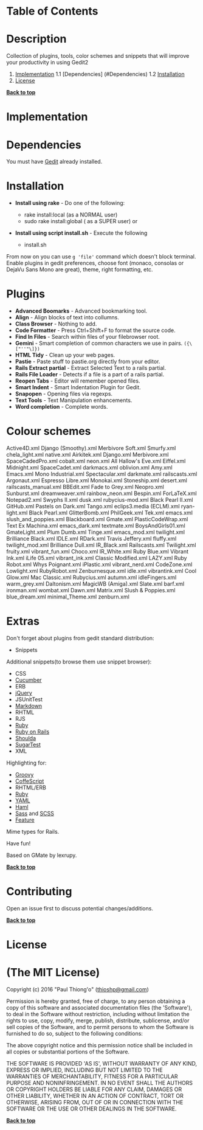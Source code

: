 # Table of Contents

# Description
Collection of plugins, tools, color schemes and snippets that will improve your productivity in using Gedit2

1. [Implementation](#implementation)
	1.1 [Dependencies] (#Dependencies)
	1.2 [Installation](#installation)
2. [License](#license)

**[Back to top](#table-of-contents)**

# Implementation

# Dependencies
You must have [Gedit](http://www.gedit.org) already installed.

# Installation
- **Install using rake** - Do one of the following:
	- rake install:local (as a NORMAL user)
	- sudo rake install:global ( as a SUPER user)
or

- **Install using script install.sh** - Execute the following
    - install.sh

From now on you can use `g 'file'` command which doesn't block terminal.
Enable plugins in gedit preferences, choose font (monaco, consolas or DejaVu Sans Mono are great), theme, right formatting, etc.

# Plugins

- **Advanced Boomarks** - Advanced bookmarking tool.
- **Align** - Align blocks of text into collumns.
- **Class Browser** - Nothing to add.
- **Code Formatter** - Press Ctrl+Shift+F to format the source code.
- **Find In Files** - Search within files of your filebrowser root.
- **Gemini** - Smart completion of common characters we use in pairs. `({\["''"\]})`
- **HTML Tidy** - Clean up your web pages.
- **Pastie** - Paste stuff to pastie.org directly from your editor.
- **Rails Extract partial** - Extract Selected Text to a rails partial.
- **Rails File Loader** - Detects if a file is a part of a rails partial.
- **Reopen Tabs** - Editor will remember opened files.
- **Smart Indent** - Smart Indentation Plugin for Gedit.
- **Snapopen** - Opening files via regexps.
- **Text Tools** - Text Manipulation enhancements.
- **Word completion** - Complete words.

# Colour schemes
Active4D.xml              Django (Smoothy).xml      Merbivore Soft.xml        Smurfy.xml                chela_light.xml           native.xml
Airkitek.xml              Django.xml                Merbivore.xml             SpaceCadedPro.xml         cobalt.xml                neon.xml
All Hallow's Eve.xml      Eiffel.xml                Midnight.xml              SpaceCadet.xml            darkmacs.xml              oblivion.xml
Amy.xml                   Emacs.xml                 Mono Industrial.xml       Spectacular.xml           darkmate.xml              railscasts.xml
Argonaut.xml              Espresso Libre.xml        Monokai.xml               Stoneship.xml             desert.xml                railscasts_manual.xml
BBEdit.xml                Fade to Grey.xml          Neopro.xml                Sunburst.xml              dreamweaver.xml           rainbow_neon.xml
Bespin.xml                ForLaTeX.xml              Notepad2.xml              Swyphs II.xml             dusk.xml                  rubycius-mod.xml
Black Pearl II.xml        GitHub.xml                Pastels on Dark.xml       Tango.xml                 eclips3.media (ECLM).xml  ryan-light.xml
Black Pearl.xml           GlitterBomb.xml           PhilGeek.xml              Tek.xml                   emacs.xml                 slush_and_poppies.xml
Blackboard.xml            Gmate.xml                 PlasticCodeWrap.xml       Text Ex Machina.xml       emacs_dark.xml            textmate.xml
BoysAndGirls01.xml        GmateLight.xml            Plum Dumb.xml             Tinge.xml                 emacs_mod.xml             twilight.xml
Brilliance Black.xml      IDLE.xml                  RDark.xml                 Travis Jeffery.xml        fluffy.xml                twilight_mod.xml
Brilliance Dull.xml       IR_Black.xml              Railscasts.xml            Twilight.xml              fruity.xml                vibrant_fun.xml
Choco.xml                 IR_White.xml              Ruby Blue.xml             Vibrant Ink.xml           iLife 05.xml              vibrant_ink.xml
Classic Modified.xml      LAZY.xml                  Ruby Robot.xml            Whys Poignant.xml         iPlastic.xml              vibrant_nerd.xml
CodeZone.xml              Lowlight.xml              RubyRobot.xml             Zenburnesque.xml          idle.xml                  vibrantink.xml
Cool Glow.xml             Mac Classic.xml           Rubycius.xml              autumn.xml                idleFingers.xml           warm_grey.xml
Daltonism.xml             MagicWB (Amiga).xml       Slate.xml                 barf.xml                  ironman.xml               wombat.xml
Dawn.xml                  Matrix.xml                Slush & Poppies.xml       blue_dream.xml            minimal_Theme.xml         zenburn.xml

# Extras

Don't forget about plugins from gedit standard distribution:

- Snippets

Additional snippets(to browse them use snippet browser):

- CSS
- [Cucumber]
- ERB
- [jQuery]
- JSUnitTest
- [Markdown]
- RHTML
- RJS
- [Ruby]
- [Ruby on Rails]
- [Shoulda]
- [SugarTest]
- XML

Highlighting for:

- [Groovy]
- [CoffeScript]
- RHTML/ERB
- [Ruby]
- [YAML]
- [Haml]
- [Sass] and [SCSS][Sass]
- [Feature][Cucumber]

Mime types for Rails.

Have fun!

Based on GMate by lexrupy.

[Groovy]: http://groovy.codehaus.org/
[Markdown]: http://daringfireball.net/projects/markdown/
[YAML]: http://www.yaml.org/ "YAML Ain't Markup Language"
[jQuery]: http://jquery.com/ "Easy, friendly and fast JavaScript library"
[SugarTest]: http://sugartest.scriptia.net/ "Testing framework for JavaScript"
[Ruby]: http://www.ruby-lang.org/
[Ruby on Rails]: http://rubyonrails.org/ "Web application framework written in Ruby"
[Cucumber]: http://cukes.info/ "Easy BDD tool"
[Shoulda]: http://thoughtbot.com/community/
[Haml]: http://haml-lang.com/
[Sass]: http://sass-lang.com/
[CoffeScript]: http://jashkenas.github.com/coffee-script/

**[Back to top](#table-of-contents)**

# Contributing

Open an issue first to discuss potential changes/additions.

**[Back to top](#table-of-contents)**

# License

# (The MIT License)

Copyright (c) 2016 "Paul Thiong'o" (thioshp@gmail.com)

Permission is hereby granted, free of charge, to any person obtaining a copy of this
software and associated documentation files (the 'Software'), to deal in the Software
without restriction, including without limitation the rights to use, copy, modify,
merge, publish, distribute, sublicense, and/or sell copies of the Software, and to
permit persons to whom the Software is furnished to do so, subject to the following
conditions:

The above copyright notice and this permission notice shall be included in all
copies or substantial portions of the Software.

THE SOFTWARE IS PROVIDED 'AS IS', WITHOUT WARRANTY OF ANY KIND, EXPRESS
OR IMPLIED, INCLUDING BUT NOT LIMITED TO THE WARRANTIES OF MERCHANTABILITY,
FITNESS FOR A PARTICULAR PURPOSE AND NONINFRINGEMENT. IN NO EVENT SHALL
THE AUTHORS OR COPYRIGHT HOLDERS BE LIABLE FOR ANY CLAIM, DAMAGES OR OTHER
LIABILITY, WHETHER IN AN ACTION OF CONTRACT, TORT OR OTHERWISE, ARISING FROM,
OUT OF OR IN CONNECTION WITH THE SOFTWARE OR THE USE OR OTHER DEALINGS IN THE SOFTWARE.

**[Back to top](#table-of-contents)**

